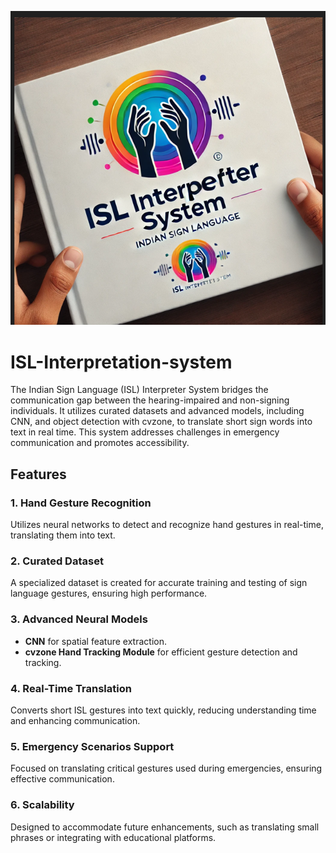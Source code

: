
![ISL Interpreter Logo](logo1.png)

# ISL-Interpretation-system
The Indian Sign Language (ISL) Interpreter System bridges the communication gap between the hearing-impaired and non-signing individuals. It utilizes curated datasets and advanced models, including CNN, and object detection with cvzone, to translate short sign words into text in real time. This system addresses challenges in emergency communication and promotes accessibility.

## Features
### 1. Hand Gesture Recognition
Utilizes neural networks to detect and recognize hand gestures in real-time, translating them into text.

### 2. Curated Dataset
A specialized dataset is created for accurate training and testing of sign language gestures, ensuring high performance.

### 3. Advanced Neural Models
- **CNN** for spatial feature extraction.  
- **cvzone Hand Tracking Module** for efficient gesture detection and tracking.

### 4. Real-Time Translation
Converts short ISL gestures into text quickly, reducing understanding time and enhancing communication.

### 5. Emergency Scenarios Support
Focused on translating critical gestures used during emergencies, ensuring effective communication.

### 6. Scalability
Designed to accommodate future enhancements, such as translating small phrases or integrating with educational platforms.


 
